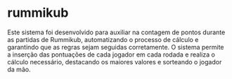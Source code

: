 # rummikub
 Este sistema foi desenvolvido para auxiliar na contagem de pontos durante as partidas de Rummikub, automatizando o processo de cálculo e garantindo que as regras sejam seguidas corretamente. O sistema permite a inserção das pontuações de cada jogador em cada rodada e realiza o cálculo necessário, destacando os maiores valores e sorteando o jogador da mão.
